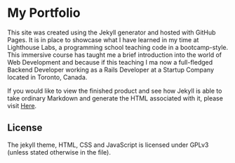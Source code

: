 # My Portfolio

This site was created using the Jekyll generator and hosted with GitHub Pages. It is in place to showcase what I have learned in my time at Lighthouse Labs, a programming school teaching code in a bootcamp-style. This immersive course has taught me a brief introduction into the world of Web Development and because if this teaching I ma now a full-fledged Backend Developer working as a Rails Developer at a Startup Company located in Toronto, Canada. 

If you would like to view the finished product and see how Jekyll is able to take ordinary Markdown and generate the HTML associated with it, please visit [Here]('rh0delta.github.io').

## License
The jekyll theme, HTML, CSS and JavaScript is licensed under GPLv3 (unless stated otherwise in the file).
